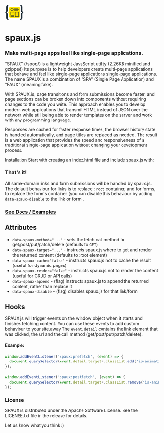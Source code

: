 <img src="https://github.com/automazeio/spauxjs/raw/main/docs/assets/logo.png" style="height:48px">

# spaux.js
### Make multi-page apps feel like single-page applications.

“SPAUX” (/spoʊ/) is a lightweight JavaScript utility (2.26KB minified and gzipped) Its purpose is to help developers create multi-page applications that behave and feel like single-page applications single-page applications. The name SPAUX is a combination of "SPA" (Single Page Application) and "FAUX" (meaning fake).

With SPAUX.js, page transitions and form submissions become faster, and page sections can be broken down into components without requiring changes to the code you write. This approach enables you to develop modern web applications that transmit HTML instead of JSON over the network while still being able to render templates on the server and work with any programming language.

Responses are cached for faster response times, the browser history state is handled automatically, and page titles are replaced as needed. The result is a web application that provides the speed and responsiveness of a traditional single-page application without changing your development process.

Installation
Start with creating an index.html file and include spaux.js with:

<!-- include spaux.js -->
<script src="//cdn.jsdelivr.net/gh/automazeio/spauxjs/spaux.min.js"></script>

### That's it!

All same-domain links and form submissions will be handled by spaux.js. The default behaviour for links is to replace `:root` container, and for forms, to replace the form's container (you can disable this behaviour by adding `data-spaux-disable` to the link or form).

### [See Docs / Examples](https://automazeio.github.io/spauxjs/)

## Attributes

- `data-spaux-method="..."` - sets the fetch call method to get/post/put/patch/delete (defaults to `GET`)
- `data-spaux-target="..."` - instructs spaux.js where to get and render the returned content (defaults to :root element)
- `data-spaux-cache="false"` - instructs spaux.js not to cache the result (useful for dynamic pages)
- `data-spaux-render="false"` - instructs spaux.js not to render the content (useful for CRUD or API calls)
- `data-spaux-append` - (flag) instructs spaux.js to append the returned content, rather than replace it
- `data-spaux-disable` - (flag) disables spaux.js for that link/form


## Hooks

SPAUX.js will trigger events on the window object when it starts and finishes fetching content. You can use these events to add custom behaviour to your site.away The `event.detail` contains the link element that was clicked, the url and the call method (get/post/put/patch/delete).

#### Example:
```js
window.addEventListener('spaux:prefetch', (event) => {
  document.querySelector(event.detail.target).classList.add('is-animating');
});

window.addEventListener('spaux:postfetch', (event) => {
  document.querySelector(event.detail.target).classList.remove('is-animating');
});

```

### License

SPAUX is distributed under the Apache Software License. See the LICENSE.txt file in the release for details.

Let us know what you think :)
